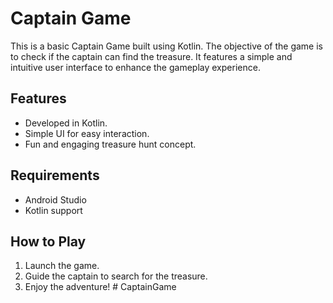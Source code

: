 # Captain Game

This is a basic Captain Game built using Kotlin. The objective of the game is to check if the captain can find the treasure. It features a simple and intuitive user interface to enhance the gameplay experience.

## Features
- Developed in Kotlin.
- Simple UI for easy interaction.
- Fun and engaging treasure hunt concept.

## Requirements
- Android Studio
- Kotlin support

## How to Play
1. Launch the game.
2. Guide the captain to search for the treasure.
3. Enjoy the adventure!
#   C a p t a i n G a m e  
 